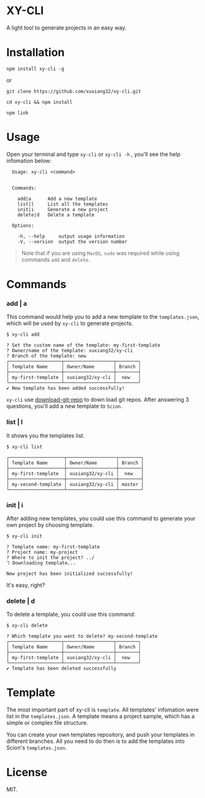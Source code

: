 # XY-CLI
A light tool to generate projects in an easy way.

# Installation
```
npm install xy-cli -g
```
or
```
git clone https://github.com/xuxiang32/xy-cli.git

cd xy-cli && npm install

npm link
```

# Usage
Open your terminal and type `xy-cli` or `xy-cli -h` , you'll see the help infomation below:
```
  Usage: xy-cli <command>


  Commands:

    add|a      Add a new template
    list|l     List all the templates
    init|i     Generate a new project
    delete|d   Delete a template

  Options:

    -h, --help     output usage information
    -V, --version  output the version number
```

> Note that if you are using `MacOS`, `sudo` was required while using commands `add` and `delete`.

# Commands
### add | a
This command would help you to add a new template to the `templates.json`, which will be used by `xy-cli` to generate projects.
```
$ xy-cli add

? Set the custom name of the template: my-first-template
? Owner/name of the template: xuxiang32/xy-cli
? Branch of the template: new
┌───────────────────┬──────────────────┬────────┐
│ Template Name     │ Owner/Name       │ Branch │
├───────────────────┼──────────────────┼────────┤
│ my-first-template │ xuxiang32/xy-cli │  new   │
└───────────────────┴──────────────────┴────────┘
✔ New template has been added successfully!
```
`xy-cli` use [download-git-repo](https://github.com/flipxfx/download-git-repo) to down load git repos. After answering 3 questions, you'll add a new template to `Scion`.

### list | l
It shows you the templates list.
```
$ xy-cli list

┌────────────────────┬──────────────────┬────────┐
│ Template Name      │ Owner/Name       │ Branch │
├────────────────────┼──────────────────┼────────┤
│ my-first-template  │ xuxiang32/xy-cli │  new   │
├────────────────────┼──────────────────┼────────┤
│ my-second-template │ xuxiang32/xy-cli │ master │
└────────────────────┴──────────────────┴────────┘
```

### init | i
After adding new templates, you could use this command to generate your own project by choosing template.
```
$ xy-cli init

? Template name: my-first-template
? Project name: my-project
? Where to init the project? ../
⠹ Downloading template...

New project has been initialized successfully!
```

It's easy, right?

### delete | d
To delete a template, you could use this command:
```
$ xy-cli delete

? Which template you want to delete? my-second-template
┌───────────────────┬──────────────────┬────────┐
│ Template Name     │ Owner/Name       │ Branch │
├───────────────────┼──────────────────┼────────┤
│ my-first-template │ xuxiang32/xy-cli │  new   │
└───────────────────┴──────────────────┴────────┘
✔ Template has been deleted successfully
```

# Template
The most important part of xy-cli is `template`. All templates' infomation were list in the `templates.json`.
A template means a project sample, which has a simple or complex file structure.

You can create your own templates repository, and push your templates in different branches. All you need to do then is to add the templates into Scion's `templates.json`.

# License
MIT.